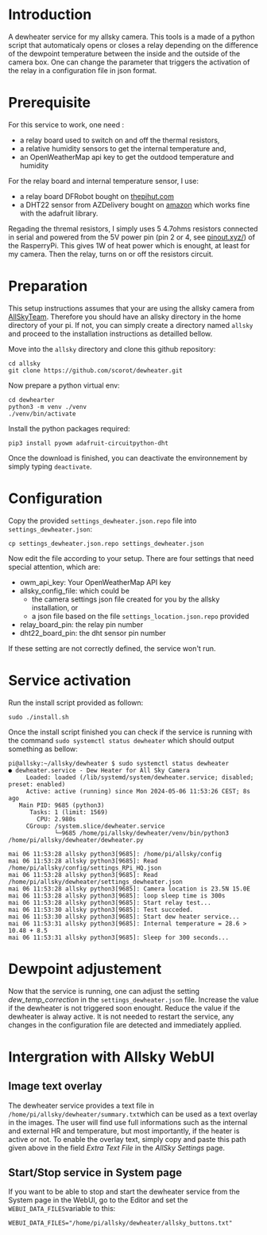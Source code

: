 # Introduction

A dewheater service for my allsky camera. This tools is a made of a python script that automaticaly opens or closes a relay depending on the difference of the dewpoint temperature between the inside and the outside of the camera box. One can change the parameter that triggers the activation of the relay in a configuration file in json format.

# Prerequisite

For this service to work, one need :
- a relay board used to switch on and off the thermal resistors,
- a relative humidity sensors to get the internal temperature and,
- an OpenWeatherMap api key to get the outdood temperature and humidity

For the relay board and internal temperature sensor, I use:
- a relay board DFRobot bought on [thepihut.com](https://thepihut.com/products/gravity-relay-module-v3-1?variant=27740618897)
- a DHT22 sensor from AZDelivery bought on [amazon](https://www.amazon.fr/gp/product/B07L4WCFPZ/ref=ppx_yo_dt_b_asin_title_o00_s00?ie=UTF8&th=1) which works fine with the adafruit library.

Regading the thremal resistors, I simply uses 5 4.7ohms resistors connected in serial and powered from the 5V power pin (pin 2 or 4, see [pinout.xyz/](https://pinout.xyz/)) of the RasperryPi. This gives 1W of heat power which is enought, at least for my camera. Then the relay, turns on or off the resistors circuit.
# Preparation
This setup instructions assumes that your are using the allsky camera from [AllSkyTeam](https://github.com/AllskyTeam/allsky). Therefore you should have an allsky directory in the home directory of your pi. If not, you can simply create a directory named ``allsky`` and proceed to the installation instructions as detailled bellow.

Move into the ``allsky`` directory and clone this github repository:

```shell
cd allsky
git clone https://github.com/scorot/dewheater.git
```

Now prepare a python virtual env:

```shell
cd dewhearter
python3 -m venv ./venv
./venv/bin/activate
```

Install the python packages required:

```shell
pip3 install pyowm adafruit-circuitpython-dht
```
Once the download is finished, you can deactivate the environnement by simply typing ``deactivate``.

# Configuration

Copy the provided ``settings_dewheater.json.repo`` file into ``settings_dewheater.json``:

```shell
cp settings_dewheater.json.repo settings_dewheater.json
```

Now edit the file according to your setup. There are four settings that need special attention, which are:
 - owm_api_key: Your OpenWeatherMap API key
 - allsky_config_file: which could be
	 - the camera settings json file created for you by the allsky installation, or
	 - a json file based on the file ``settings_location.json.repo`` provided
 - relay_board_pin: the relay pin number
 - dht22_board_pin:  the dht sensor pin number
 
 If these setting are not correctly defined, the service won't run.
# Service activation

Run the install script provided as follown:

```shell
sudo ./install.sh
```

Once the install script finished you can check if the service is running with the command ``sudo systemctl status dewheater`` which should output something as bellow:

```
pi@allsky:~/allsky/dewheater $ sudo systemctl status dewheater
● dewheater.service - Dew Heater for All Sky Camera
     Loaded: loaded (/lib/systemd/system/dewheater.service; disabled; preset: enabled)
     Active: active (running) since Mon 2024-05-06 11:53:26 CEST; 8s ago
   Main PID: 9685 (python3)
      Tasks: 1 (limit: 1569)
        CPU: 2.980s
     CGroup: /system.slice/dewheater.service
             └─9685 /home/pi/allsky/dewheater/venv/bin/python3 /home/pi/allsky/dewheater/dewheater.py

mai 06 11:53:28 allsky python3[9685]: /home/pi/allsky/config
mai 06 11:53:28 allsky python3[9685]: Read /home/pi/allsky/config/settings_RPi_HQ.json
mai 06 11:53:28 allsky python3[9685]: Read /home/pi/allsky/dewheater/settings_dewheater.json
mai 06 11:53:28 allsky python3[9685]: Camera location is 23.5N 15.0E
mai 06 11:53:28 allsky python3[9685]: loop sleep time is 300s
mai 06 11:53:28 allsky python3[9685]: Start relay test...
mai 06 11:53:30 allsky python3[9685]: Test succeded.
mai 06 11:53:30 allsky python3[9685]: Start dew heater service...
mai 06 11:53:31 allsky python3[9685]: Internal temperature = 28.6 > 10.48 + 8.5
mai 06 11:53:31 allsky python3[9685]: Sleep for 300 seconds...
```

# Dewpoint adjustement
Now that the service is running, one can adjust the setting *dew_temp_correction* in the ``settings_dewheater.json`` file. Increase the value if the dewheater is not triggered soon enought. Reduce the value if the dewheater is alway active.
It is not needed to restart the service, any changes in the configuration file are detected and immediately applied.

# Intergration with Allsky WebUI
## Image text overlay
The dewheater service provides a text file in ``/home/pi/allsky/dewheater/summary.txt``which can be used as a text overlay in the images. The user will find use full informations such as the internal and external HR and temperature, but most importantly, if the heater is active or not.
To enable the overlay text, simply copy and paste this path given above in the field *Extra Text File* in the *AllSky Settings* page.

## Start/Stop service in System page
If you want to be able to stop and start the dewheater service from the System page in the WebUI, go to the Editor and set the ``WEBUI_DATA_FILES``variable to this:
```
WEBUI_DATA_FILES="/home/pi/allsky/dewheater/allsky_buttons.txt"
```

